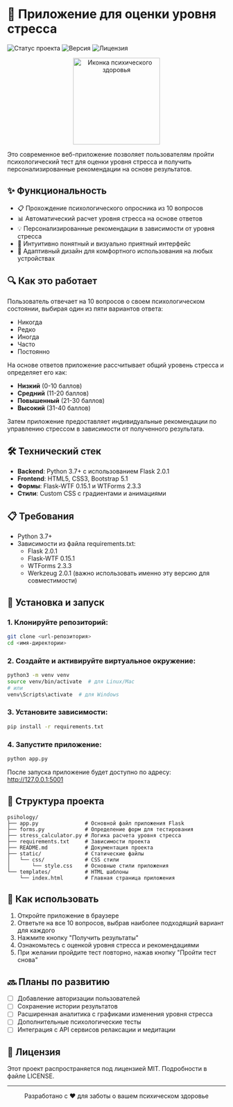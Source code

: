 # 🧠 Приложение для оценки уровня стресса

![Статус проекта](https://img.shields.io/badge/Статус-Готов-brightgreen)
![Версия](https://img.shields.io/badge/Версия-1.0.0-blue)
![Лицензия](https://img.shields.io/badge/Лицензия-MIT-yellow)

<p align="center">
  <img src="https://i.ibb.co/K0YTYDY/mental-health.png" alt="Иконка психического здоровья" width="200"/>
</p>

Это современное веб-приложение позволяет пользователям пройти психологический тест для оценки уровня стресса и получить персонализированные рекомендации на основе результатов.

## ✨ Функциональность

- 📋 Прохождение психологического опросника из 10 вопросов
- 📊 Автоматический расчет уровня стресса на основе ответов
- 💡 Персонализированные рекомендации в зависимости от уровня стресса
- 🎨 Интуитивно понятный и визуально приятный интерфейс
- 📱 Адаптивный дизайн для комфортного использования на любых устройствах

## 🔍 Как это работает

Пользователь отвечает на 10 вопросов о своем психологическом состоянии, выбирая один из пяти вариантов ответа:
- Никогда
- Редко
- Иногда
- Часто
- Постоянно

На основе ответов приложение рассчитывает общий уровень стресса и определяет его как:
- **Низкий** (0-10 баллов)
- **Средний** (11-20 баллов)
- **Повышенный** (21-30 баллов)
- **Высокий** (31-40 баллов)

Затем приложение предоставляет индивидуальные рекомендации по управлению стрессом в зависимости от полученного результата.

## 🛠 Технический стек

- **Backend**: Python 3.7+ с использованием Flask 2.0.1
- **Frontend**: HTML5, CSS3, Bootstrap 5.1
- **Формы**: Flask-WTF 0.15.1 и WTForms 2.3.3
- **Стили**: Custom CSS с градиентами и анимациями

## 📋 Требования

- Python 3.7+
- Зависимости из файла requirements.txt:
  - Flask 2.0.1
  - Flask-WTF 0.15.1
  - WTForms 2.3.3
  - Werkzeug 2.0.1 (важно использовать именно эту версию для совместимости)

## 🚀 Установка и запуск

### 1. Клонируйте репозиторий:
```bash
git clone <url-репозитория>
cd <имя-директории>
```

### 2. Создайте и активируйте виртуальное окружение:
```bash
python3 -m venv venv
source venv/bin/activate  # для Linux/Mac
# или
venv\Scripts\activate  # для Windows
```

### 3. Установите зависимости:
```bash
pip install -r requirements.txt
```

### 4. Запустите приложение:
```bash
python app.py
```

После запуска приложение будет доступно по адресу: http://127.0.0.1:5001

## 📂 Структура проекта

```
psihology/
├── app.py               # Основной файл приложения Flask
├── forms.py             # Определение форм для тестирования
├── stress_calculator.py # Логика расчета уровня стресса
├── requirements.txt     # Зависимости проекта
├── README.md            # Документация проекта
├── static/              # Статические файлы
│   └── css/             # CSS стили
│       └── style.css    # Основные стили приложения
└── templates/           # HTML шаблоны
    └── index.html       # Главная страница приложения
```

## 🎯 Как использовать

1. Откройте приложение в браузере
2. Ответьте на все 10 вопросов, выбрав наиболее подходящий вариант для каждого
3. Нажмите кнопку "Получить результаты"
4. Ознакомьтесь с оценкой уровня стресса и рекомендациями
5. При желании пройдите тест повторно, нажав кнопку "Пройти тест снова"

## 🔜 Планы по развитию

- [ ] Добавление авторизации пользователей
- [ ] Сохранение истории результатов
- [ ] Расширенная аналитика с графиками изменения уровня стресса
- [ ] Дополнительные психологические тесты
- [ ] Интеграция с API сервисов релаксации и медитации

## 📃 Лицензия

Этот проект распространяется под лицензией MIT. Подробности в файле LICENSE.

---

<p align="center">
  Разработано с ❤️ для заботы о вашем психическом здоровье
</p> 